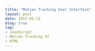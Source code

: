 ```yaml
---
title: "Motion Tracking User Interface"
layout: post
date: 2017-01-13
blog: true
tag:
- JavaScript
- Motion Tracking UI
- HTML
---
```

